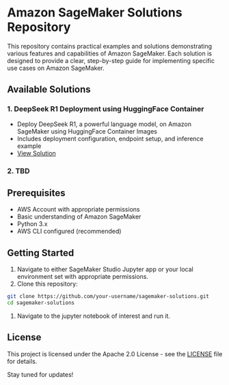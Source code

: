 # Amazon SageMaker Solutions Repository

This repository contains practical examples and solutions demonstrating various features and capabilities of Amazon SageMaker. Each solution is designed to provide a clear, step-by-step guide for implementing specific use cases on Amazon SageMaker.

## Available Solutions

### 1. DeepSeek R1 Deployment using HuggingFace Container
- Deploy DeepSeek R1, a powerful language model, on Amazon SageMaker using HuggingFace Container Images
- Includes deployment configuration, endpoint setup, and inference example
- [View Solution](./deploy-deepseek-huggingface.ipynb)

### 2. TBD

## Prerequisites

- AWS Account with appropriate permissions
- Basic understanding of Amazon SageMaker
- Python 3.x
- AWS CLI configured (recommended)

## Getting Started

1. Navigate to either SageMaker Studio Jupyter app or your local environment set with appropriate permissions.
1. Clone this repository:
```bash
git clone https://github.com/your-username/sagemaker-solutions.git
cd sagemaker-solutions
```
1. Navigate to the jupyter notebook of interest and run it.


## License

This project is licensed under the Apache 2.0 License - see the [LICENSE](LICENSE) file for details.

Stay tuned for updates!

